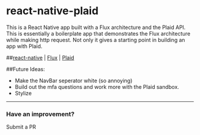 # react-native-plaid

This is a React Native app built with a Flux architecture and the Plaid API. This is essentially a boilerplate app that demonstrates the Flux architecture while making http request. Not only it gives a starting point in building an app with Plaid.

##[react-native](https://github.com/facebook/react-native) | [Flux](https://github.com/facebook/flux) | [Plaid](https://github.com/plaid)

##Future Ideas:
* Make the NavBar seperator white (so annoying)
* Build out the mfa questions and work more with the Plaid sandbox.
* Stylize

------------------------
### Have an improvement?
Submit a PR
